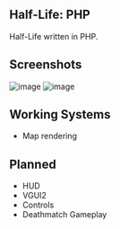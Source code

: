 ## Half-Life: PHP

Half-Life written in PHP.

## Screenshots

![image](https://github.com/bariscodefxy/PHP-Life/assets/85716242/30fae7ce-756e-4dd8-b819-30d55b05519b)
![image](https://github.com/bariscodefxy/PHP-Life/assets/85716242/5b9c36f5-fb56-4a59-9965-dee11d4354da)

## Working Systems
* Map rendering

## Planned

* HUD
* VGUI2
* Controls
* Deathmatch Gameplay
